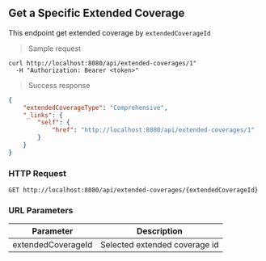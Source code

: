 ## Get a Specific Extended Coverage

This endpoint get extended coverage by <code>extendedCoverageId</code>

> Sample request

```shell
curl http://localhost:8080/api/extended-coverages/1"
  -H "Authorization: Bearer <token>"
```

> Success response

```json
{
    "extendedCoverageType": "Comprehensive",
    "_links": {
        "self": {
            "href": "http://localhost:8080/api/extended-coverages/1"
        }
    }
}
```

### HTTP Request

`GET http://localhost:8080/api/extended-coverages/{extendedCoverageId}`

### URL Parameters

Parameter | Description
--------- | -----------
extendedCoverageId | Selected extended coverage id
